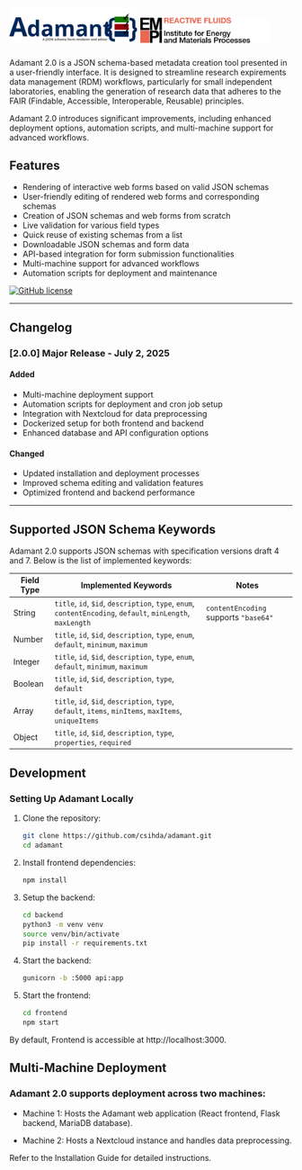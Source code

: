 # <img src="https://raw.githubusercontent.com/csihda/adamant/6b2a50dff162b0fc7af0dc6873d7e9d34cfa93aa/src/assets/adamant-header-5.svg" alt="Adamant Logo" style="width:45%;"/> <img src="frontend/assets/EMPI_Logo_reactive-fluids_Color_Black.png" alt="EMPI-RF Logo" style="width:45%;"/>

Adamant 2.0 is a JSON schema-based metadata creation tool presented in a user-friendly interface. It is designed to streamline research expirements data management (RDM) workflows, particularly for small independent laboratories, enabling the generation of research data that adheres to the FAIR (Findable, Accessible, Interoperable, Reusable) principles.

Adamant 2.0 introduces significant improvements, including enhanced deployment options, automation scripts, and multi-machine support for advanced workflows.

## Features

- Rendering of interactive web forms based on valid JSON schemas
- User-friendly editing of rendered web forms and corresponding schemas
- Creation of JSON schemas and web forms from scratch
- Live validation for various field types
- Quick reuse of existing schemas from a list
- Downloadable JSON schemas and form data
- API-based integration for form submission functionalities
- Multi-machine support for advanced workflows
- Automation scripts for deployment and maintenance

[![GitHub license](https://img.shields.io/badge/license-MIT-blue.svg)](https://github.com/csihda/adamant/blob/main/LICENSE)

---

## Changelog

### [2.0.0] Major Release - July 2, 2025
#### Added
- Multi-machine deployment support
- Automation scripts for deployment and cron job setup
- Integration with Nextcloud for data preprocessing
- Dockerized setup for both frontend and backend
- Enhanced database and API configuration options

#### Changed
- Updated installation and deployment processes
- Improved schema editing and validation features
- Optimized frontend and backend performance

---

## Supported JSON Schema Keywords

Adamant 2.0 supports JSON schemas with specification versions draft 4 and 7. Below is the list of implemented keywords:

| Field Type | Implemented Keywords | Notes |
|------------|-----------------------|-------|
| String     | `title`, `id`, `$id`, `description`, `type`, `enum`, `contentEncoding`, `default`, `minLength`, `maxLength` | `contentEncoding` supports `"base64"` |
| Number     | `title`, `id`, `$id`, `description`, `type`, `enum`, `default`, `minimum`, `maximum` | |
| Integer    | `title`, `id`, `$id`, `description`, `type`, `enum`, `default`, `minimum`, `maximum` | |
| Boolean    | `title`, `id`, `$id`, `description`, `type`, `default` | |
| Array      | `title`, `id`, `$id`, `description`, `type`, `default`, `items`, `minItems`, `maxItems`, `uniqueItems` | |
| Object     | `title`, `id`, `$id`, `description`, `type`, `properties`, `required` | |



## Development

### Setting Up Adamant Locally

1. Clone the repository:
   ```bash
   git clone https://github.com/csihda/adamant.git
   cd adamant

2. Install frontend dependencies:
    ```bash
    npm install

3. Setup the backend:
    ```bash
    cd backend
    python3 -m venv venv
    source venv/bin/activate
    pip install -r requirements.txt

4. Start the backend:
    ```bash
    gunicorn -b :5000 api:app

5. Start the frontend:
    ```bash
    cd frontend
    npm start

By default, Frontend is accessible at http://localhost:3000.


## Multi-Machine Deployment

### Adamant 2.0 supports deployment across two machines:

* Machine 1: Hosts the Adamant web application (React frontend, Flask backend, MariaDB database).

* Machine 2: Hosts a Nextcloud instance and handles data preprocessing.

Refer to the Installation Guide for detailed instructions.
